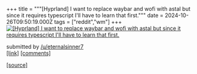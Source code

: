 +++
title = """[Hyprland] I want to replace waybar and wofi with astal but since it requires typescript I'll have to learn that first."""
date = 2024-10-26T09:50:19.000Z
tags = ["reddit","wm"]
+++
[![[Hyprland] I want to replace waybar and wofi with astal but since it requires typescript I'll have to learn that first. ](https://a.thumbs.redditmedia.com/nmdkfR3PiiRty0bKZD_FyX2rdhgo6fp-3s6-jhYqLp0.jpg "[Hyprland] I want to replace waybar and wofi with astal but since it requires typescript I'll have to learn that first. ")](https://www.reddit.com/r/unixporn/comments/1gchjmq/hyprland_i_want_to_replace_waybar_and_wofi_with/)

submitted by [/u/eternalsinner7](https://www.reddit.com/user/eternalsinner7)  
[\[link\]](https://www.reddit.com/gallery/1gchjmq) [\[comments\]](https://www.reddit.com/r/unixporn/comments/1gchjmq/hyprland_i_want_to_replace_waybar_and_wofi_with/)

[[source]](https://www.reddit.com/r/unixporn/comments/1gchjmq/hyprland_i_want_to_replace_waybar_and_wofi_with/)
